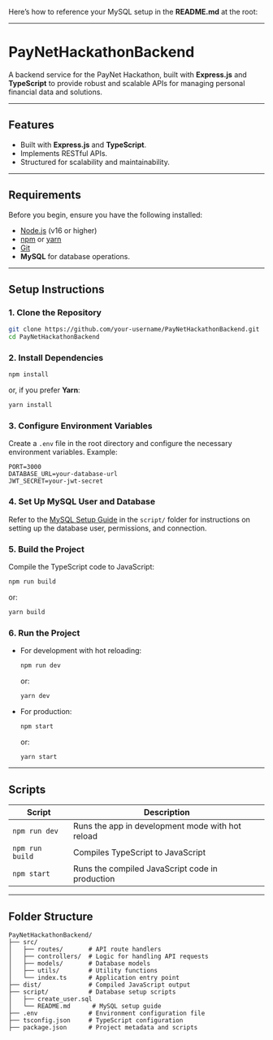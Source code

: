 Here’s how to reference your MySQL setup in the **README.md** at the root:

---

# PayNetHackathonBackend

A backend service for the PayNet Hackathon, built with **Express.js** and **TypeScript** to provide robust and scalable APIs for managing personal financial data and solutions.

---

## Features

- Built with **Express.js** and **TypeScript**.
- Implements RESTful APIs.
- Structured for scalability and maintainability.

---

## Requirements

Before you begin, ensure you have the following installed:

- [Node.js](https://nodejs.org/) (v16 or higher)
- [npm](https://www.npmjs.com/) or [yarn](https://yarnpkg.com/)
- [Git](https://git-scm.com/)
- **MySQL** for database operations.

---

## Setup Instructions

### 1. Clone the Repository

```bash
git clone https://github.com/your-username/PayNetHackathonBackend.git
cd PayNetHackathonBackend
```

### 2. Install Dependencies

```bash
npm install
```

or, if you prefer **Yarn**:

```bash
yarn install
```

### 3. Configure Environment Variables

Create a `.env` file in the root directory and configure the necessary environment variables. Example:

```env
PORT=3000
DATABASE_URL=your-database-url
JWT_SECRET=your-jwt-secret
```

### 4. Set Up MySQL User and Database

Refer to the [MySQL Setup Guide](./scripts/README.md) in the `script/` folder for instructions on setting up the database user, permissions, and connection.

### 5. Build the Project

Compile the TypeScript code to JavaScript:

```bash
npm run build
```

or:

```bash
yarn build
```

### 6. Run the Project

- For development with hot reloading:

  ```bash
  npm run dev
  ```

  or:

  ```bash
  yarn dev
  ```

- For production:
  ```bash
  npm start
  ```
  or:
  ```bash
  yarn start
  ```

---

## Scripts

| Script          | Description                                      |
| --------------- | ------------------------------------------------ |
| `npm run dev`   | Runs the app in development mode with hot reload |
| `npm run build` | Compiles TypeScript to JavaScript                |
| `npm start`     | Runs the compiled JavaScript code in production  |

---

## Folder Structure

```
PayNetHackathonBackend/
├── src/
│   ├── routes/       # API route handlers
│   ├── controllers/  # Logic for handling API requests
│   ├── models/       # Database models
│   ├── utils/        # Utility functions
│   └── index.ts      # Application entry point
├── dist/             # Compiled JavaScript output
├── script/           # Database setup scripts
│   ├── create_user.sql
│   └── README.md      # MySQL setup guide
├── .env              # Environment configuration file
├── tsconfig.json     # TypeScript configuration
├── package.json      # Project metadata and scripts
```

